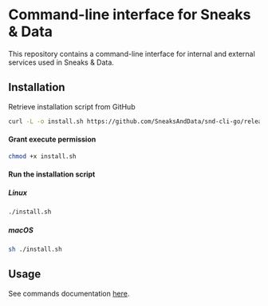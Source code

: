 # Command-line interface for Sneaks & Data

This repository contains a command-line interface for internal and external services used in Sneaks & Data.
 
## Installation
Retrieve installation script from GitHub
```bash
curl -L -o install.sh https://github.com/SneaksAndData/snd-cli-go/releases/latest/download/install.sh
```

#### Grant execute permission
```bash
chmod +x install.sh
```

#### Run the installation script
##### Linux
```bash
./install.sh
```
##### macOS

```bash
sh ./install.sh
```

## Usage

See commands documentation [here](./docs/snd.md).
